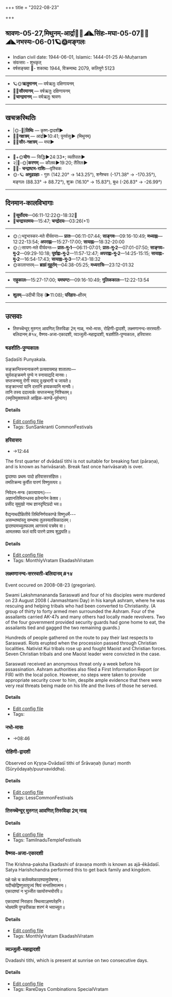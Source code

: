 +++
title = "2022-08-23"

+++
## श्रावणः-05-27,मिथुनम्-आर्द्रा🌛🌌◢◣सिंहः-मघा-05-07🌌🌞◢◣नभस्यः-06-01🪐🌞मङ्गलः
- Indian civil date: 1944-06-01, Islamic: 1444-01-25 Al-Muḥarram
- संवत्सरः - शुभकृत्
- वर्षसङ्ख्या 🌛- शकाब्दः 1944, विक्रमाब्दः 2079, कलियुगे 5123
___________________
- 🪐🌞**ऋतुमानम्** — वर्षऋतुः दक्षिणायनम्
- 🌌🌞**सौरमानम्** — वर्षऋतुः दक्षिणायनम्
- 🌛**चान्द्रमानम्** — वर्षऋतुः श्रावणः
___________________


## खचक्रस्थितिः
- |🌞-🌛|**तिथिः** — कृष्ण-द्वादशी►  
- 🌌🌛**नक्षत्रम्** — आर्द्रा►10:41; पुनर्वसुः► (मिथुनम्)  
- 🌌🌞**सौर-नक्षत्रम्** — मघा►  
___________________
- 🌛+🌞**योगः** — सिद्धिः►24:33*; व्यतीपातः►  
- २|🌛-🌞|**करणम्** — कौलवः►19:20; तैतिलः►  
- 🌌🌛- **चन्द्राष्टम-राशिः**—वृश्चिकः  
- 🌞-🪐 **अमूढग्रहाः** - गुरुः (142.20° → 143.25°), शनैश्चरः (-171.38° → -170.35°), मङ्गलः (88.33° → 88.72°), शुक्रः (16.10° → 15.83°), बुधः (-26.83° → -26.99°)
___________________


## दिनमान-कालविभागाः
- 🌅**सूर्योदयः**—06:11-12:22🌞️-18:32🌇  
- 🌛**चन्द्रास्तमयः**—15:47; **चन्द्रोदयः**—03:26(+1)  
___________________
- 🌞⚝भट्टभास्कर-मते वीर्यवन्तः— **प्रातः**—06:11-07:44; **साङ्गवः**—09:16-10:49; **मध्याह्नः**—12:22-13:54; **अपराह्णः**—15:27-17:00; **सायाह्नः**—18:32-20:00  
- 🌞⚝सायण-मते वीर्यवन्तः— **प्रातः-मु॰1**—06:11-07:01; **प्रातः-मु॰2**—07:01-07:50; **साङ्गवः-मु॰2**—09:29-10:18; **पूर्वाह्णः-मु॰2**—11:57-12:47; **अपराह्णः-मु॰2**—14:25-15:15; **सायाह्नः-मु॰2**—16:54-17:43; **सायाह्नः-मु॰3**—17:43-18:32  
- 🌞कालान्तरम्— **ब्राह्मं मुहूर्तम्**—04:38-05:25; **मध्यरात्रिः**—23:12-01:32  
___________________
- **राहुकालः**—15:27-17:00; **यमघण्टः**—09:16-10:49; **गुलिककालः**—12:22-13:54  
___________________
- **शूलम्**—उदीची दिक् (►11:08); **परिहारः**–क्षीरम्  
___________________

## उत्सवाः
- तिरुच्चॆन्दूर् मुरुगऩ् आवणित् तिरुविऴा 2म् नाळ्, नभो-मासः, रोहिणी-द्वादशी, लक्ष्मणानन्द-सरस्वती-बलिदानम् #१४, वैष्णव-अजा-एकादशी, व्यञ्जुली-महाद्वादशी, षडशीति-पुण्यकालः, हरिवासरः
### षडशीति-पुण्यकालः



Ṣaḍaśīti Punyakala.

सङ्क्रान्तिस्नानाकरणे प्रत्यवायमाह शातातपः—  
सूर्यसङ्क्रमणे पुण्ये न स्नायाद्यदि मानवः।  
सप्तजन्मसु रोगी स्याद् दुःखभागी च जायते॥  
सङ्क्रान्त्यां यानि दत्तानि हव्यकव्यानि मानवैः।  
तानि तस्य ददात्यर्कः सप्तजन्मसु निश्चितम्॥  
(स्मृतिमुक्ताफले आह्निक-काण्डे-पूर्वभागः)



#### Details
- [Edit config file](https://github.com/jyotisham/adyatithi/blob/master/time_focus/sankrAnti/description_only/SaDazIti-puNyakAlaH.toml)
- Tags: SunSankranti CommonFestivals


### हरिवासरः
- →12:44



The first quarter of dvādaśī tithi is not suitable for breaking fast (pāraṇa), and is known as harivāsaraḥ. Break fast once harivāsaraḥ is over.

द्वादश्याः प्रथमः पादो हरिवासरसंज्ञितः।  
तमतिक्रम्य कुर्वीत पारणं विष्णुतत्परः॥  
  
निवेदन-मन्त्रः (कात्यायनः)---  
अज्ञानतिमिरान्धस्य व्रतेनानेन केशव।  
प्रसीद सुमुखो नाथ ज्ञानदृष्टिप्रदो भव॥  
  
वैद्यनाथदीक्षितीये तिथिनिर्णयकाण्डे विष्णुधर्मे---  
असम्भाष्यांस्तु सम्भाष्य तुलस्यतसिकादलम्।  
द्वादश्यामच्युतफलम् आगस्त्यं पत्रमेव वा।   
आमलक्याः फलं वापि पारणे प्राश्य शुद्ध्यति॥



#### Details
- [Edit config file](https://github.com/jyotisham/adyatithi/blob/master/time_focus/monthly/ekAdashI/description_only/harivAsaraH.toml)
- Tags: MonthlyVratam EkadashiVratam


### लक्ष्मणानन्द-सरस्वती-बलिदानम् #१४

Event occured on 2008-08-23 (gregorian). 

Swami Lakshmanananda Saraswati and four of his disciples were murdered on 23 August 2008 ( Janmashtami Day) in his kanyA ashram, where he was rescuing and helping tribals who had been converted to Christianity. (A group of thirty to forty armed men surrounded the Ashram. Four of the assailants carried AK-47s and many others had locally made revolvers. Two of the four government provided security guards had gone home to eat, the assailants tied and gagged the two remaining guards.)

Hundreds of people gathered on the route to pay their last respects to Saraswati. Riots erupted when the procession passed through Christian localities. Nativist Kui tribals rose up and fought Maoist and Christian forces. Seven Christian tribals and one Maoist leader were convicted in the case. 

Saraswati received an anonymous threat only a week before his assassination. Ashram authorities also filed a First Information Report (or FIR) with the local police. However, no steps were taken to provide appropriate security cover to him, despite ample evidence that there were very real threats being made on his life and the lives of those he served.

#### Details
- [Edit config file](https://github.com/jyotisham/adyatithi/blob/master/mahApuruSha/xatra-later/gregorian/day/08/23/laxmaNAnanda-sarasvatI-balidAnam.toml)
- Tags: 


### नभो-मासः
- →08:46
### रोहिणी-द्वादशी

Observed on Kr̥ṣṇa-Dvādaśī tithi of Śrāvaṇaḥ (lunar) month (Sūryōdayaḥ/puurvaviddha). 



#### Details
- [Edit config file](https://github.com/jyotisham/adyatithi/blob/master/general/lunar_month/tithi/05/27/rOhiNI~dvAdazI.toml)
- Tags: LessCommonFestivals


### तिरुच्चॆन्दूर् मुरुगऩ् आवणित् तिरुविऴा 2म् नाळ्





#### Details
- [Edit config file](https://github.com/jyotisham/adyatithi/blob/master/temples/Tamil/relative_event/tiruccendUr_AvaNit_tiruvizhA_nir2aivu/offset__-10/tiruccendUr_murugan2_AvaNit_tiruvizhA_%23%232%23%23m_nAL.toml)
- Tags: TamilnaduTempleFestivals


### वैष्णव-अजा-एकादशी



The Krishna-paksha Ekadashi of śravaṇa month is known as ajā-ēkādaśī. Satya Harishchandra performed this to get back family and kingdom.

पक्षे पक्षे च कर्तव्यमेकादश्यामुपोषणम्।  
यदीच्छेद्विष्णुसायुज्यं श्रियं सन्ततिमात्मनः।  
एकादश्यां न भुञ्जीत पक्षयोरुभयोरपि॥  
  
एकादश्यां निराहारः स्थित्वाऽहमपरेहनि।  
भोक्ष्यामि पुण्डरीकाक्ष शरणं मे भवाच्युत॥



#### Details
- [Edit config file](https://github.com/jyotisham/adyatithi/blob/master/time_focus/monthly/ekAdashI/description_only/ajA-EkAdazI.toml)
- Tags: MonthlyVratam EkadashiVratam


### व्यञ्जुली-महाद्वादशी



Dvadashi tithi, which is present at sunrise on two consecutive days.

#### Details
- [Edit config file](https://github.com/jyotisham/adyatithi/blob/master/time_focus/monthly/dvAdashI/description_only/vyaJjulI~mahAdvAdazI.toml)
- Tags: RareDays Combinations SpecialVratam


